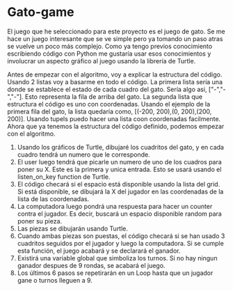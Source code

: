 # Gato-game

El juego que he seleccionado para este proyecto es el juego de gato. Se me hace un juego interesante que se ve simple pero ya tomando un paso atras se vuelve un poco más complejo. Como ya tengo previos conocimiento escribiendo código con Python me gustaría usar esos conocimientos y involucrar un aspecto gráfico al juego usando la librería de Turtle.

Antes de empezar con el algoritmo, voy a explicar la estructura del código. Usando 2 listas voy a basarme en todo el código. La primera lista sería una donde se establece el estado de cada cuadro del gato. Sería algo asi, ["-","-","-"]. Esto representa la fila de arriba del gato. La segunda lista que estructura el código es uno con coordenadas. Usando el ejemplo de la primera fila del gato, la lista quedaría como, [(-200, 200),(0, 200),(200, 200)]. Usando tupels puedo hacer una lista coon coordenadas facilmente. Ahora que ya tenemos la estructura del código definido, podemos empezar con el algoritmo.

1. Usando los gráficos de Turtle, dibujaré los cuadritos del gato, y en cada cuadro tendrá un numero que le corresponde.
2. El user luego tendrá que picarle un numero de uno de los cuadros para poner su X. Este es la primera y unica entrada. Esto se usará usando el listen_on_key function de Turtle.
3. El código checará si el espacio está disponible usando la lista del grid. Si está disponible, se dibujará la X del jugador en las coordenadas de la lista de las coordenadas.
4. La computadora luego pondrá una respuesta para hacer un counter contra el jugador. Es decir, buscará un espacio disponible random para poner su pieza.
5. Las piezas se dibujarán usando Turtle.
6. Cuando ambas piezas son puestas, el código checará si se han usado 3 cuadritos seguidos por el jugador y luego la computadora. Si se cumple esta función, el juego acabará y se declarará el ganador.
7. Existirá una variable global que simboliza los turnos. Si no hay ningun ganador despues de 9 rondas, se acabará el juego.
8. Los últimos 6 pasos se repetirarán en un Loop hasta que un jugador gane o turnos lleguen a 9.
